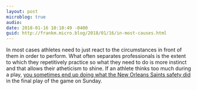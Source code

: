 ```yaml
---
layout: post
microblog: true
audio: 
date: 2018-01-16 10:10:49 -0400
guid: http://frankm.micro.blog/2018/01/16/in-most-causes.html
---
```

In most cases athletes need to just react to the circumstances in front of them in order to perform. What often separates professionals is the extent to which they repetitively practice so what they need to do is more instinct and that allows their atheticism to shine. If an athlete thinks too much during a play, [you sometimes end up doing what the New Orleans Saints safety did](https://www.cbssports.com/nfl/news/marcus-williams-who-whiffed-on-stefon-diggs-walk-off-td-explains-what-happened) in the final play of the game on Sunday.
